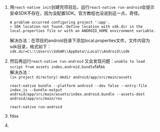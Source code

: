 1. 用`react-native init`创建完项目后，运行`react-native run-android`会提示安卓SDK不存在，因为没配置SDK。官方教程也没说到这一点，奇怪。

   ```
   A problem occurred configuring project ':app'.
   > SDK location not found. Define location with sdk.dir in the local.properties file or with an ANDROID_HOME environment variable.
   ```

   解决办法：在项目的android目录下添加local.properties文件，文件内容为sdk目录，格式如下：  
   `sdk.dir=C\:\\Users\\SUGAR\\AppData\\Local\\Android\\sdk`

2. 然后再运行`react-native run-android` 又会发现问题：`unable to load script from assets index.android.bundle`fafas  
   解决办法：  
   `(in project directory) mkdir android/app/src/main/assets   `

   `react-native bundle --platform android --dev false --entry-file index.js --bundle-output android/app/src/main/assets/index.android.bundle --assets-dest android/app/src/main/res   `

   `react-native run-android`

3. fdss

4. 


